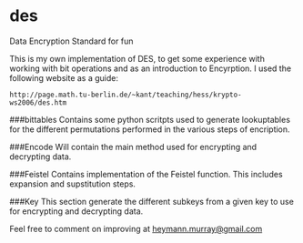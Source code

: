# des
Data Encryption Standard for fun

This is my own implementation of DES, to get some experience with working with bit operations 
and as an introduction to Encyrption.  I used the following website as a guide:

    http://page.math.tu-berlin.de/~kant/teaching/hess/krypto-ws2006/des.htm

###bittables 
Contains some python scritpts used to generate lookuptables for the
different permutations performed in the various steps of encription.

###Encode 
Will contain the main method used for encrypting and decrypting data.  

###Feistel 
Contains implementation of the Feistel function.  This includes
expansion and supstitution steps.  

###Key 
This section generate the different subkeys from a given key to use for
encrypting and decrypting data.  

Feel free to comment on improving at heymann.murray@gmail.com
